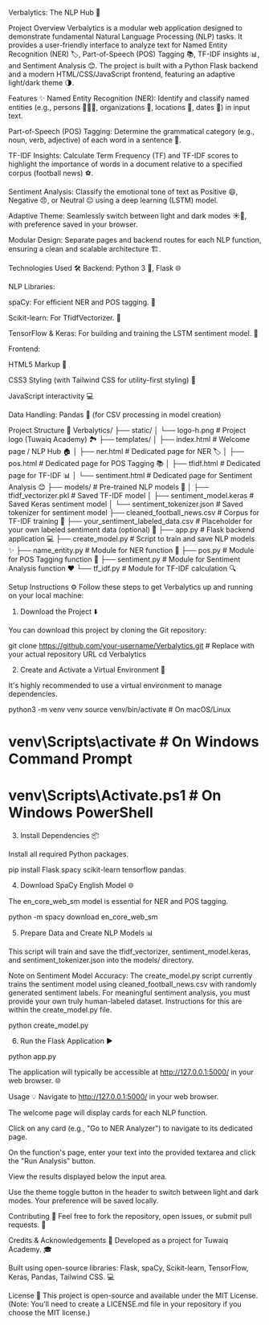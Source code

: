 Verbalytics: The NLP Hub 🚀

Project Overview
Verbalytics is a modular web application designed to demonstrate fundamental Natural Language Processing (NLP) tasks. It provides a user-friendly interface to analyze text for Named Entity Recognition (NER) 🏷️, Part-of-Speech (POS) Tagging 📚, TF-IDF insights 📊, and Sentiment Analysis 😊. The project is built with a Python Flask backend and a modern HTML/CSS/JavaScript frontend, featuring an adaptive light/dark theme 🌗.

Features ✨
Named Entity Recognition (NER): Identify and classify named entities (e.g., persons 🧑‍🤝‍🧑, organizations 🏢, locations 📍, dates 📅) in input text.

Part-of-Speech (POS) Tagging: Determine the grammatical category (e.g., noun, verb, adjective) of each word in a sentence 📝.

TF-IDF Insights: Calculate Term Frequency (TF) and TF-IDF scores to highlight the importance of words in a document relative to a specified corpus (football news) ⚽.

Sentiment Analysis: Classify the emotional tone of text as Positive 😄, Negative 😠, or Neutral 😐 using a deep learning (LSTM) model.

Adaptive Theme: Seamlessly switch between light and dark modes ☀️🌙, with preference saved in your browser.

Modular Design: Separate pages and backend routes for each NLP function, ensuring a clean and scalable architecture 🏗️.

Technologies Used 🛠️
Backend: Python 3 🐍, Flask 🌐

NLP Libraries:

spaCy: For efficient NER and POS tagging. 🧠

Scikit-learn: For TfidfVectorizer. 🔬

TensorFlow & Keras: For building and training the LSTM sentiment model. 🧠

Frontend:

HTML5 Markup 📄

CSS3 Styling (with Tailwind CSS for utility-first styling) 🎨

JavaScript interactivity 💻

Data Handling: Pandas 🐼 (for CSV processing in model creation)

Project Structure 📁
Verbalytics/
├── static/
│   └── logo-h.png          # Project logo (Tuwaiq Academy) 🏞️
├── templates/
│   ├── index.html          # Welcome page / NLP Hub 🏠
│   ├── ner.html            # Dedicated page for NER 🏷️
│   ├── pos.html            # Dedicated page for POS Tagging 📚
│   ├── tfidf.html          # Dedicated page for TF-IDF 📊
│   └── sentiment.html      # Dedicated page for Sentiment Analysis 😊
├── models/                 # Pre-trained NLP models 🤖
│   ├── tfidf_vectorizer.pkl # Saved TF-IDF model
│   ├── sentiment_model.keras # Saved Keras sentiment model
│   └── sentiment_tokenizer.json # Saved tokenizer for sentiment model
├── cleaned_football_news.csv # Corpus for TF-IDF training 📰
├── your_sentiment_labeled_data.csv # Placeholder for your own labeled sentiment data (optional) 📝
├── app.py                  # Flask backend application 💻
├── create_model.py         # Script to train and save NLP models ✨
├── name_entity.py          # Module for NER function 🧠
├── pos.py                  # Module for POS Tagging function 📜
├── sentiment.py            # Module for Sentiment Analysis function ❤️
└── tf_idf.py               # Module for TF-IDF calculation 🔍

Setup Instructions ⚙️
Follow these steps to get Verbalytics up and running on your local machine:

1. Download the Project ⬇️

You can download this project by cloning the Git repository:

git clone https://github.com/your-username/Verbalytics.git # Replace with your actual repository URL
cd Verbalytics

2. Create and Activate a Virtual Environment 🐍

It's highly recommended to use a virtual environment to manage dependencies.

python3 -m venv venv
source venv/bin/activate  # On macOS/Linux
# venv\Scripts\activate   # On Windows Command Prompt
# venv\Scripts\Activate.ps1 # On Windows PowerShell

3. Install Dependencies 📦

Install all required Python packages.

pip install Flask spacy scikit-learn tensorflow pandas

4. Download SpaCy English Model 🌐

The en_core_web_sm model is essential for NER and POS tagging.

python -m spacy download en_core_web_sm

5. Prepare Data and Create NLP Models 📊

This script will train and save the tfidf_vectorizer, sentiment_model.keras, and sentiment_tokenizer.json into the models/ directory.

Note on Sentiment Model Accuracy: The create_model.py script currently trains the sentiment model using cleaned_football_news.csv with randomly generated sentiment labels. For meaningful sentiment analysis, you must provide your own truly human-labeled dataset. Instructions for this are within the create_model.py file.

python create_model.py

6. Run the Flask Application ▶️

python app.py

The application will typically be accessible at http://127.0.0.1:5000/ in your web browser. 🌐

Usage 💡
Navigate to http://127.0.0.1:5000/ in your web browser.

The welcome page will display cards for each NLP function.

Click on any card (e.g., "Go to NER Analyzer") to navigate to its dedicated page.

On the function's page, enter your text into the provided textarea and click the "Run Analysis" button.

View the results displayed below the input area.

Use the theme toggle button in the header to switch between light and dark modes. Your preference will be saved locally.

Contributing 🤝
Feel free to fork the repository, open issues, or submit pull requests. 💖

Credits & Acknowledgements 🙏
Developed as a project for Tuwaiq Academy. 🎓

Built using open-source libraries: Flask, spaCy, Scikit-learn, TensorFlow, Keras, Pandas, Tailwind CSS. 💻

License 📜
This project is open-source and available under the MIT License.
(Note: You'll need to create a LICENSE.md file in your repository if you choose the MIT license.)

